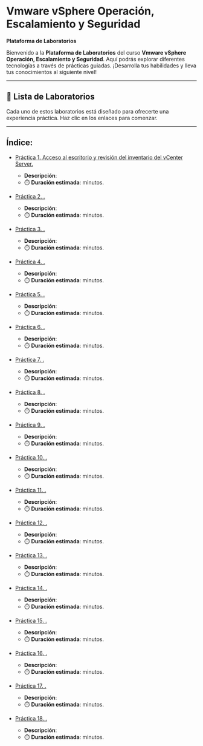 # Vmware vSphere Operación, Escalamiento y Seguridad 

**Plataforma de Laboratorios**

Bienvenido a la **Plataforma de Laboratorios** del curso **Vmware vSphere Operación, Escalamiento y Seguridad**. Aquí podrás explorar diferentes tecnologías a través de prácticas guiadas. ¡Desarrolla tus habilidades y lleva tus conocimientos al siguiente nivel!

---

## 🌟 **Lista de Laboratorios**

Cada uno de estos laboratorios está diseñado para ofrecerte una experiencia práctica. Haz clic en los enlaces para comenzar.

---
 
## Índice:
 - [Práctica 1. Acceso al escritorio y revisión del inventario del vCenter Server.](./Laboratorio1/main.md)
   - **Descripción**: 
   - ⏱️ **Duración estimada**:  minutos.

 - [Práctica 2. .](./)
   - **Descripción**: 
   - ⏱️ **Duración estimada**:  minutos.

 - [Práctica 3. .](./)
   - **Descripción**: 
   - ⏱️ **Duración estimada**: minutos.

 - [Práctica 4. .](./)
   - **Descripción**:  
   - ⏱️ **Duración estimada**:  minutos.

 - [Práctica 5. .](./)
   - **Descripción**:  
   - ⏱️ **Duración estimada**:  minutos.

 - [Práctica 6. .](./)
   - **Descripción**:  
   - ⏱️ **Duración estimada**:  minutos.

 - [Práctica 7. .](./)
   - **Descripción**:  
   - ⏱️ **Duración estimada**:  minutos.

 - [Práctica 8. .](./)
   - **Descripción**:  
   - ⏱️ **Duración estimada**:  minutos.

 - [Práctica 9. .](./)
   - **Descripción**:  
   - ⏱️ **Duración estimada**:  minutos.

 - [Práctica 10. .](./)
   - **Descripción**:  
   - ⏱️ **Duración estimada**:  minutos.

 - [Práctica 11. .](./)
   - **Descripción**:  
   - ⏱️ **Duración estimada**:  minutos.

 - [Práctica 12. .](./)
   - **Descripción**:  
   - ⏱️ **Duración estimada**:  minutos.

 - [Práctica 13. .](./)
   - **Descripción**:  
   - ⏱️ **Duración estimada**:  minutos.

 - [Práctica 14. .](./)
   - **Descripción**:  
   - ⏱️ **Duración estimada**:  minutos.

 - [Práctica 15. .](./)
   - **Descripción**:  
   - ⏱️ **Duración estimada**:  minutos.

 - [Práctica 16. .](./)
   - **Descripción**:  
   - ⏱️ **Duración estimada**:  minutos.

 - [Práctica 17. .](./)
   - **Descripción**:  
   - ⏱️ **Duración estimada**:  minutos.

 - [Práctica 18. .](./)
   - **Descripción**:  
   - ⏱️ **Duración estimada**:  minutos.
